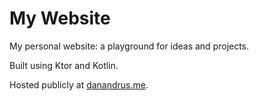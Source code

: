 # My Website

My personal website: a playground for ideas and projects.

Built using Ktor and Kotlin.

Hosted publicly at [danandrus.me](http://danandrus.me).

